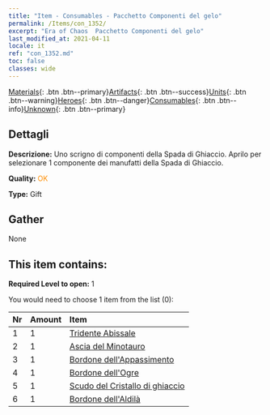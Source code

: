 ```yaml
---
title: "Item - Consumables - Pacchetto Componenti del gelo"
permalink: /Items/con_1352/
excerpt: "Era of Chaos  Pacchetto Componenti del gelo"
last_modified_at: 2021-04-11
locale: it
ref: "con_1352.md"
toc: false
classes: wide
---
```

 [Materials](/it/Items/){: .btn .btn--primary}[Artifacts](/it/Items/Artifacts/){: .btn .btn--success}[Units](/it/Items/Units/){: .btn .btn--warning}[Heroes](/it/Items/Heroes/){: .btn .btn--danger}[Consumables](/it/Items/Consumables/){: .btn .btn--info}[Unknown](/it/Items/Unknown/){: .btn .btn--primary}

## Dettagli
 **Descrizione:** Uno scrigno di componenti della Spada di Ghiaccio. Aprilo per selezionare 1 componente dei manufatti della Spada di Ghiaccio.

 **Quality:** <span style="color: #FF8C00">OK</span>

 **Type:** Gift

## Gather

  None

## This item contains:

 **Required Level to open:** 1

 You would need to choose 1 item from the list (0):

  | Nr | Amount |     Item    |
  |:---|:-------|:------------|
  | 1 | 1 | [Tridente Abissale](/it/Items/art_160/) | 
  | 2 | 1 | [Ascia del Minotauro](/it/Items/art_161/) | 
  | 3 | 1 | [Bordone dell'Appassimento](/it/Items/art_162/) | 
  | 4 | 1 | [Bordone dell'Ogre](/it/Items/art_163/) | 
  | 5 | 1 | [Scudo del Cristallo di ghiaccio](/it/Items/art_164/) | 
  | 6 | 1 | [Bordone dell'Aldilà](/it/Items/art_165/) | 
